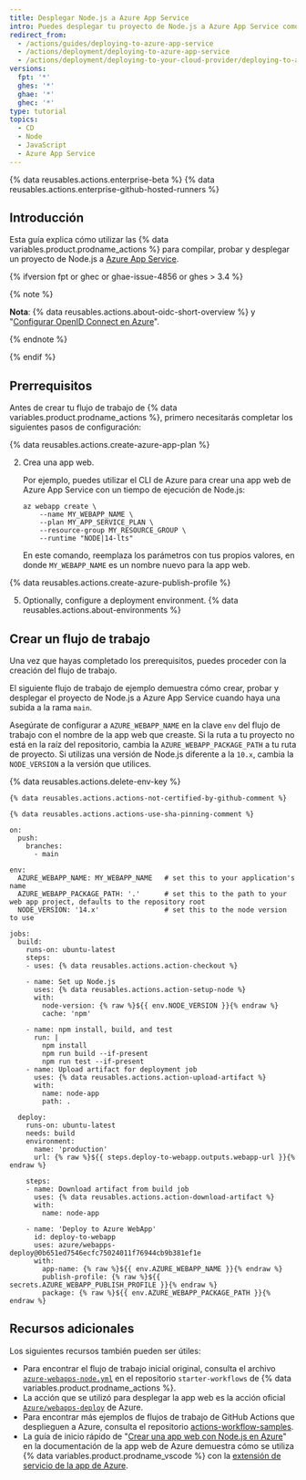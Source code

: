 ```yaml
---
title: Desplegar Node.js a Azure App Service
intro: Puedes desplegar tu proyecto de Node.js a Azure App Service como parte de tus flujos de trabajo de despliegue continuo (DC).
redirect_from:
  - /actions/guides/deploying-to-azure-app-service
  - /actions/deployment/deploying-to-azure-app-service
  - /actions/deployment/deploying-to-your-cloud-provider/deploying-to-azure-app-service
versions:
  fpt: '*'
  ghes: '*'
  ghae: '*'
  ghec: '*'
type: tutorial
topics:
  - CD
  - Node
  - JavaScript
  - Azure App Service
---
```


{% data reusables.actions.enterprise-beta %}
{% data reusables.actions.enterprise-github-hosted-runners %}

## Introducción

Esta guía explica cómo utilizar las {% data variables.product.prodname_actions %} para compilar, probar y desplegar un proyecto de Node.js a [Azure App Service](https://azure.microsoft.com/services/app-service/).

{% ifversion fpt or ghec or ghae-issue-4856 or ghes > 3.4 %}

{% note %}

**Nota**: {% data reusables.actions.about-oidc-short-overview %} y "[Configurar OpenID Connect en Azure](/actions/deployment/security-hardening-your-deployments/configuring-openid-connect-in-azure)".

{% endnote %}

{% endif %}

## Prerrequisitos

Antes de crear tu flujo de trabajo de {% data variables.product.prodname_actions %}, primero necesitarás completar los siguientes pasos de configuración:

{% data reusables.actions.create-azure-app-plan %}

2. Crea una app web.

   Por ejemplo, puedes utilizar el CLI de Azure para crear una app web de Azure App Service con un tiempo de ejecución de Node.js:

   ```bash{:copy}
   az webapp create \
       --name MY_WEBAPP_NAME \
       --plan MY_APP_SERVICE_PLAN \
       --resource-group MY_RESOURCE_GROUP \
       --runtime "NODE|14-lts"
   ```

   En este comando, reemplaza los parámetros con tus propios valores, en donde `MY_WEBAPP_NAME` es un nombre nuevo para la app web.

{% data reusables.actions.create-azure-publish-profile %}

5. Optionally, configure a deployment environment. {% data reusables.actions.about-environments %}

## Crear un flujo de trabajo

Una vez que hayas completado los prerequisitos, puedes proceder con la creación del flujo de trabajo.

El siguiente flujo de trabajo de ejemplo demuestra cómo crear, probar y desplegar el proyecto de Node.js a Azure App Service cuando haya una subida a la rama `main`.

Asegúrate de configurar a `AZURE_WEBAPP_NAME` en la clave `env` del flujo de trabajo con el nombre de la app web que creaste. Si la ruta a tu proyecto no está en la raíz del repositorio, cambia la `AZURE_WEBAPP_PACKAGE_PATH` a tu ruta de proyecto. Si utilizas una versión de Node.js diferente a la `10.x`, cambia la `NODE_VERSION` a la versión que utilices.

{% data reusables.actions.delete-env-key %}

```yaml{:copy}
{% data reusables.actions.actions-not-certified-by-github-comment %}

{% data reusables.actions.actions-use-sha-pinning-comment %}

on:
  push:
    branches:
      - main

env:
  AZURE_WEBAPP_NAME: MY_WEBAPP_NAME   # set this to your application's name
  AZURE_WEBAPP_PACKAGE_PATH: '.'      # set this to the path to your web app project, defaults to the repository root
  NODE_VERSION: '14.x'                # set this to the node version to use

jobs:
  build:
    runs-on: ubuntu-latest
    steps:
    - uses: {% data reusables.actions.action-checkout %}

    - name: Set up Node.js
      uses: {% data reusables.actions.action-setup-node %}
      with:
        node-version: {% raw %}${{ env.NODE_VERSION }}{% endraw %}
        cache: 'npm'

    - name: npm install, build, and test
      run: |
        npm install
        npm run build --if-present
        npm run test --if-present
    - name: Upload artifact for deployment job
      uses: {% data reusables.actions.action-upload-artifact %}
      with:
        name: node-app
        path: .

  deploy:
    runs-on: ubuntu-latest
    needs: build
    environment:
      name: 'production'
      url: {% raw %}${{ steps.deploy-to-webapp.outputs.webapp-url }}{% endraw %}

    steps:
    - name: Download artifact from build job
      uses: {% data reusables.actions.action-download-artifact %}
      with:
        name: node-app

    - name: 'Deploy to Azure WebApp'
      id: deploy-to-webapp 
      uses: azure/webapps-deploy@0b651ed7546ecfc75024011f76944cb9b381ef1e
      with:
        app-name: {% raw %}${{ env.AZURE_WEBAPP_NAME }}{% endraw %}
        publish-profile: {% raw %}${{ secrets.AZURE_WEBAPP_PUBLISH_PROFILE }}{% endraw %}
        package: {% raw %}${{ env.AZURE_WEBAPP_PACKAGE_PATH }}{% endraw %}
```

## Recursos adicionales

Los siguientes recursos también pueden ser útiles:

* Para encontrar el flujo de trabajo inicial original, consulta el archivo [`azure-webapps-node.yml`](https://github.com/actions/starter-workflows/blob/main/deployments/azure-webapps-node.yml) en el repositorio `starter-workflows` de {% data variables.product.prodname_actions %}.
* La acción que se utilizó para desplegar la app web es la acción oficial [`Azure/webapps-deploy`](https://github.com/Azure/webapps-deploy) de Azure.
* Para encontrar más ejemplos de flujos de trabajo de GitHub Actions que desplieguen a Azure, consulta el repositorio [actions-workflow-samples](https://github.com/Azure/actions-workflow-samples).
* La guía de inicio rápido de "[Crear una app web con Node.js en Azure](https://docs.microsoft.com/azure/app-service/quickstart-nodejs)" en la documentación de la app web de Azure demuestra cómo se utiliza {% data variables.product.prodname_vscode %} con la [extensión de servicio de la app de Azure](https://marketplace.visualstudio.com/items?itemName=ms-azuretools.vscode-azureappservice).
